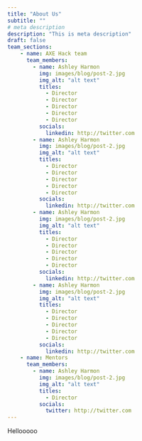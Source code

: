 ```yaml
---
title: "About Us"
subtitle: ""
# meta description
description: "This is meta description"
draft: false
team_sections:
    - name: AXE Hack team
      team_members:
        - name: Ashley Harmon
          img: images/blog/post-2.jpg
          img_alt: "alt text"
          titles:
            - Director
            - Director
            - Director
            - Director
            - Director
          socials:
            linkedin: http://twitter.com
        - name: Ashley Harmon
          img: images/blog/post-2.jpg
          img_alt: "alt text"
          titles:
            - Director
            - Director
            - Director
            - Director
            - Director
          socials:
            linkedin: http://twitter.com
        - name: Ashley Harmon
          img: images/blog/post-2.jpg
          img_alt: "alt text"
          titles:
            - Director
            - Director
            - Director
            - Director
            - Director
          socials:
            linkedin: http://twitter.com
        - name: Ashley Harmon
          img: images/blog/post-2.jpg
          img_alt: "alt text"
          titles:
            - Director
            - Director
            - Director
            - Director
            - Director
          socials:
            linkedin: http://twitter.com
    - name: Mentors
      team_members:
        - name: Ashley Harmon
          img: images/blog/post-2.jpg
          img_alt: "alt text"
          titles:
            - Director
          socials:
            twitter: http://twitter.com
---
```


Hellooooo
